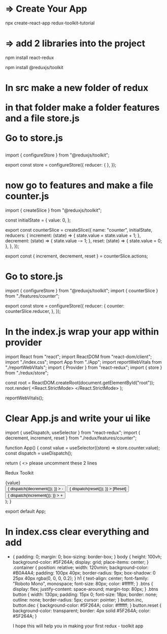 <h1>=> Create Your App</h1>

npx create-react-app redux-toolkit-tutorial

<h1>=> add 2 libraries into the project</h1>

npm install react-redux

npm install @reduxjs/toolkit

<h1>
In src make a new folder of redux

in that folder make a folder features and a file store.js

Go to store.js

</h1>

import { configureStore } from "@reduxjs/toolkit";

export const store = configureStore({
reducer: {
},
});

<h1>
now go to features and make a file counter.js
</h1>

import { createSlice } from "@reduxjs/toolkit";

const initialState = {
value: 0,
};

export const counterSlice = createSlice({
name: "counter",
initialState,
reducers: {
increment: (state) => {
state.value = state.value + 1;
},
decrement: (state) => {
state.value -= 1;
},
reset: (state) => {
state.value = 0;
},
},
});

export const { increment, decrement, reset } = counterSlice.actions;

<h1>
Go to store.js
</h1>

import { configureStore } from "@reduxjs/toolkit";
import { counterSlice } from "./features/counter";

export const store = configureStore({
reducer: {
counter: counterSlice.reducer,
},
});

<h1>
In the index.js wrap your app within provider
</h1>

import React from "react";
import ReactDOM from "react-dom/client";
import "./index.css";
import App from "./App";
import reportWebVitals from "./reportWebVitals";
import { Provider } from "react-redux";
import { store } from "./redux/store";

const root = ReactDOM.createRoot(document.getElementById("root"));
root.render(
<React.StrictMode>
<Provider store={store}>
<App />
</Provider>
</React.StrictMode>
);

reportWebVitals();

<h1>
Clear App.js and write your ui like
</h1>

import { useDispatch, useSelector } from "react-redux";
import { decrement, increment, reset } from "./redux/features/counter";

function App() {
const value = useSelector((store) => store.counter.value);
const dispatch = useDispatch();

return (
<>
please uncomment these 2 lines

<!-- <h1> -->

Redux Toolkit

<!-- </h1> -->
<div className="container">
<!-- <h1> -->
    {value}
<!--</h1> -->
<div className="btns">
<button
className="dec"
onClick={() => {
dispatch(decrement());
}} > -
</button>
<button
className="reset"
onClick={() => {
dispatch(reset());
}} >
[Reset]
</button>
<button
className="inc"
onClick={() => {
dispatch(increment());
}} > +
</button>
</div>
</div>
</>
);
}

export default App;

<h1>
In index.css clear everything and add
</h1>

- {
  padding: 0;
  margin: 0;
  box-sizing: border-box;
  }
  body {
  height: 100vh;
  background-color: #5F264A;
  display: grid;
  place-items: center;
  }
  .container {
  position: relative;
  width: 120vmin;
  background-color: #B0A4A4;
  padding: 100px 40px;
  border-radius: 9px;
  box-shadow: 0 25px 40px rgba(0, 0, 0, 0.2);
  }
  h1 {
  text-align: center;
  font-family: "Roboto Mono", monospace;
  font-size: 80px;
  color: #ffffff;
  }
  .btns {
  display: flex;
  justify-content: space-around;
  margin-top: 80px;
  }
  .btns button {
  width: 130px;
  padding: 15px 0;
  font-size: 18px;
  border: none;
  outline: none;
  border-radius: 5px;
  cursor: pointer;
  }
  button.inc,
  button.dec {
  background-color: #5F264A;
  color: #ffffff;
  }
  button.reset {
  background-color: transparent;
  border: 4px solid #5F264A;
  color: #5F264A;
  }

  I hope this will help you in making your first redux - toolkit app
